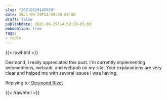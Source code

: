 ```yaml
---
slug: "20210629145920"
date: 2021-06-29T14:59:20-05:00
draft: false
publishdate: 2021-06-29T14:59:20-05:00
webmention: true
tags:
- reply
---
```


{{< rawhtml >}}

<!-- This block contains the webmention -->
<div class="content e-content">
  <p>Desmond, I really appreciated this post. I'm currently implementing webmentions, websub, and webpub on my site. Your explanations are very clear and helped me with several issues I was having.</p>
</div>

<div class="reply">
Replying to: <a class="u-in-reply-to" href="https://desmondrivet.com/2020/04/04/indieweb-conversation">Desmond Rivet</a>
</div>
<!-- Add markup intended for site but not webmention outside this block -->
    
{{< /rawhtml >}}
